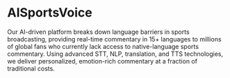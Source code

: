 # AISportsVoice
Our AI-driven platform breaks down language barriers in sports broadcasting, providing real-time commentary in 15+ languages to millions of global fans who currently lack access to native-language sports commentary. Using advanced STT, NLP, translation, and TTS technologies, we deliver personalized, emotion-rich commentary at a fraction of traditional costs.

